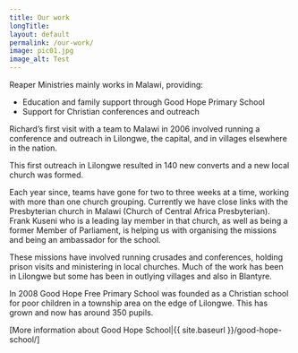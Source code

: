 ```yaml
---
title: Our work
longTitle: 
layout: default
permalink: /our-work/
image: pic01.jpg
image_alt: Test
---
```

Reaper Ministries mainly works in Malawi, providing:

- Education and family support through Good Hope Primary School
- Support for Christian conferences and outreach

Richard’s first visit with a team to Malawi in 2006 involved running a conference and outreach in Lilongwe, the capital, and in villages elsewhere in the nation.

This first outreach in Lilongwe resulted in 140 new converts and a new local church was formed.

Each year since, teams have gone for two to three weeks at a time, working with more than one church grouping.  Currently we have close links with the Presbyterian church in Malawi (Church of Central Africa Presbyterian).  Frank Kuseni who is a leading lay member in that church, as well as being a former Member of Parliament, is helping us with organising the missions and being an ambassador for the school.

These missions have involved running crusades and conferences, holding prison visits and ministering in local churches.  Much of the work has been in Lilongwe but some has been in outlying villages and also in Blantyre.

In 2008 Good Hope Free Primary School was founded as a Christian school for poor children in a township area on the edge of Lilongwe. This has grown and now has around 350 pupils.

[More information about Good Hope School|{{ site.baseurl }}/good-hope-school/]
